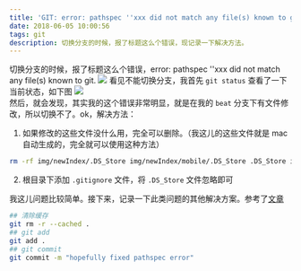 ```yaml
---
title: 'GIT: error: pathspec ''xxx did not match any file(s) known to git'
date: 2018-06-05 10:00:56
tags: git
description: 切换分支的时候，报了标题这么个错误，现记录一下解决方法。
---
```


切换分支的时候，报了标题这么个错误，error: pathspec ''xxx did not match any file(s) known to git.
![](/images/20180605/WX20180605-100532.png)
看见不能切换分支，我首先 `git status` 查看了一下当前状态，如下图
![](/images/20180605/WX20180605-100350.png)  
然后，就会发现，其实我的这个错误非常明显，就是在我的 `beat` 分支下有文件修改，所以切换不了。ok，解决方法：
1. 如果修改的这些文件没什么用，完全可以删除。（我这儿的这些文件就是 mac 自动生成的，完全就可以使用这种方法）
``` bash
rm -rf img/newIndex/.DS_Store img/newIndex/mobile/.DS_Store .DS_Store img/.DS_Store  
```
2. 根目录下添加 `.gitignore` 文件，将 `.DS_Store` 文件忽略即可

我这儿问题比较简单。接下来，记录一下此类问题的其他解决方案。参考了[文章](https://stackoverflow.com/questions/33628862/git-error-pathspec-xxx-did-not-match-any-files-known-to-git)
``` bash
## 清除缓存
git rm -r --cached .  
## git add
git add .
## git commit
git commit -m "hopefully fixed pathspec error"
```

